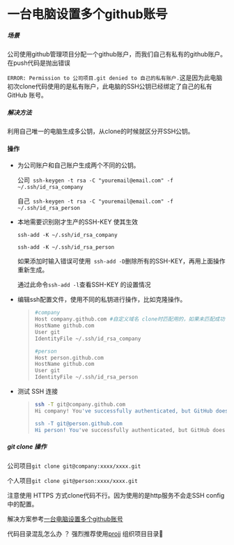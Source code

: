 # 一台电脑设置多个github账号

##### 场景

公司使用github管理项目分配一个github账户，而我们自己有私有的github账户。在push代码是抛出错误

`ERROR: Permission to 公司项目.git denied to 自己的私有账户.`这是因为此电脑初次clone代码使用的是私有账户，此电脑的SSH公钥已经绑定了自己的私有GitHub 账号。

##### 解决方法

利用自己唯一的电脑生成多公钥，从clone的时候就区分开SSH公钥。

#### 操作

- 为公司账户和自己账户生成两个不同的公钥。

  公司` ssh-keygen -t rsa -C "youremail@email.com" -f ~/.ssh/id_rsa_company`

  自己` ssh-keygen -t rsa -C "youremail@email.com" -f ~/.ssh/id_rsa_person`



- 本地需要识别刚才生产的SSH-KEY 使其生效

  `ssh-add -K ~/.ssh/id_rsa_company`

  `ssh-add -K ~/.ssh/id_rsa_person`

  如果添加时输入错误可使用` ssh-add -D`删除所有的SSH-KEY，再用上面操作重新生成。

  通过此命令`ssh-add -l`查看SSH-KEY 的设置情况



- 编辑ssh配置文件，使用不同的私钥进行操作，比如克隆操作。

  > ```bash
  > #company
  > Host company.github.com #自定义域名 clone时匹配用的，如果未匹配成功 默认使用第一个。
  > HostName github.com
  > User git
  > IdentityFile ~/.ssh/id_rsa_company
  > 
  > #person
  > Host person.github.com
  > HostName github.com
  > User git
  > IdentityFile ~/.ssh/id_rsa_person
  > ```

- 测试 SSH 连接

  > ```bash
  > ssh -T git@company.github.com
  > Hi company! You've successfully authenticated, but GitHub does not provide...
  > 
  > ssh -T git@person.github.com
  > Hi person! You've successfully authenticated, but GitHub does not provide..
  > 
  > ```

##### git clone 操作

公司项目`git clone git@company:xxxx/xxxx.git`

个人项目`git clone git@person:xxxx/xxxx.git`

注意使用 HTTPS 方式clone代码不行。因为使用的是http服务不会走SSH config中的配置。



解决方案参考[一台电脑设置多个github账号](http://summertreee.github.io/blog/2017/10/16/yi-tai-dian-nao-she-zhi-duo-ge-githubzhang-hao/)



代码目录混乱怎么办 ？ 强烈推荐使用[projj](https://github.com/popomore/projj) 组织项目目录🚀

